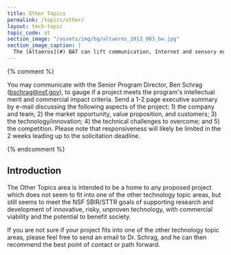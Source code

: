 ```yaml
---
title: Other Topics
permalink: /topics/other/
layout: tech-topic
topic_code: ot
section_image: "/assets/img/bg/altaeros_2013_003_bw.jpg"
section_image_caption: |
  The [Altaeros](#) BAT can lift communication, Internet and sensory equipment alongside the turbine to provide additional services for customers.
---
```

{% comment %}

You may communicate with the Senior Program Director, Ben Schrag (bschrag@nsf.gov), to gauge if a project meets the program's intellectual merit and commercial impact criteria. Send a 1-2 page executive summary by e-mail discussing the following aspects of the project: 1) the company and team; 2) the market opportunity, value proposition, and customers; 3) the technology/innovation; 4) the technical challenges to overcome; and 5) the competition. Please note that responsiveness will likely be limited in the 2 weeks leading up to the solicitation deadline.

{% endcomment %}

## Introduction
The Other Topics area is intended to be a home to any proposed project which does not seem to fit into one of the other technology topic areas, but still seems to meet the NSF SBIR/STTR goals of supporting research and development of innovative, risky, unproven technology, with commercial viability and the potential to benefit society.

If you are not sure if your project fits into one of the other technology topic areas, please feel free to send an email to Dr. Schrag, and he can then recommend the best point of contact or path forward.
